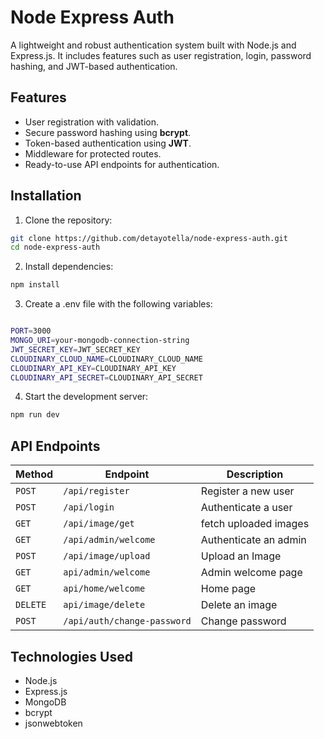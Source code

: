 # Node Express Auth

A lightweight and robust authentication system built with Node.js and Express.js. It includes features such as user registration, login, password hashing, and JWT-based authentication.

## Features
- User registration with validation.
- Secure password hashing using **bcrypt**.
- Token-based authentication using **JWT**.
- Middleware for protected routes.
- Ready-to-use API endpoints for authentication.

## Installation

1. Clone the repository:
```bash
git clone https://github.com/detayotella/node-express-auth.git
cd node-express-auth
```

2. Install dependencies:

```bash
npm install
```

3. Create a .env file with the following variables:

```bash

PORT=3000
MONGO_URI=your-mongodb-connection-string
JWT_SECRET_KEY=JWT_SECRET_KEY
CLOUDINARY_CLOUD_NAME=CLOUDINARY_CLOUD_NAME
CLOUDINARY_API_KEY=CLOUDINARY_API_KEY
CLOUDINARY_API_SECRET=CLOUDINARY_API_SECRET
```

4. Start the development server:

```bash
npm run dev
```


## API Endpoints

| Method	| Endpoint	 | Description     |
|-----------|------------|-----------------|
| `POST` |	`/api/register` |	Register a new user |
| `POST` | `/api/login` |	Authenticate a user |
| `GET`	 | `/api/image/get` | fetch uploaded images |
| `GET` | `/api/admin/welcome` | Authenticate an admin |
| `POST` | `/api/image/upload` | Upload an Image |
| `GET` | `api/admin/welcome` | Admin welcome page |
| `GET` | `api/home/welcome` | Home page |
| `DELETE` | `api/image/delete` | Delete an image |
| `POST` | `/api/auth/change-password` | Change password |


## Technologies Used

* Node.js
* Express.js
* MongoDB
* bcrypt
* jsonwebtoken